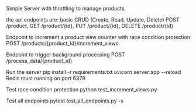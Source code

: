 Simple Server with throttling to manage products

the api endpoints are: 
basic CRUD (Create, Read, Update, Delete)  POST /product, GET /product/{id}, PUT /product/{id}, DELETE /product/{id}

Endpoint to increment a product view counter with race condition protection
POST /products/{product_id}/increment_views

Endpoint to trigger background processing
POST /process_data/{product_id}

Run the server
pip install -r requirements.txt
uvicorn server:app --reload
Redis must running on port 6379

Test race condition protection
python test_increment_views.py

Test all endpoints
pytest test_all_endpoints.py -s






